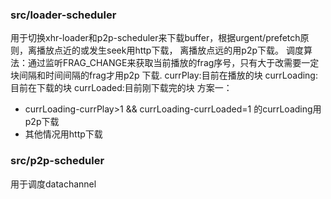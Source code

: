 
### src/loader-scheduler
用于切换xhr-loader和p2p-scheduler来下载buffer，根据urgent/prefetch原则，离播放点近的或发生seek用http下载，
离播放点远的用p2p下载。
调度算法：通过监听FRAG_CHANGE来获取当前播放的frag序号，只有大于改需要一定块间隔和时间间隔的frag才用p2p
下载.
currPlay:目前在播放的块  currLoading:目前在下载的块  currLoaded:目前刚下载完的块
方案一：
- currLoading-currPlay>1 && currLoading-currLoaded=1 的currLoading用p2p下载
- 其他情况用http下载

### src/p2p-scheduler
用于调度datachannel

